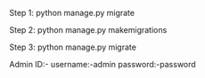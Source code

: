 Step 1: python manage.py migrate

Step 2: python manage.py makemigrations

Step 3: python manage.py migrate

Admin ID:-
username:-admin
password:-password
